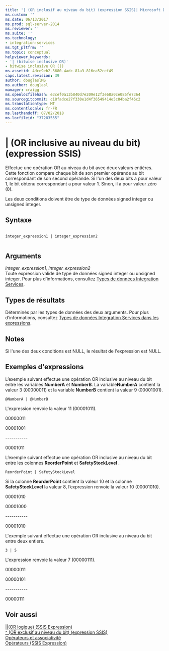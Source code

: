 ```yaml
---
title: '| (OR inclusif au niveau du bit) (expression SSIS)| Microsoft Docs'
ms.custom: ''
ms.date: 06/13/2017
ms.prod: sql-server-2014
ms.reviewer: ''
ms.suite: ''
ms.technology:
- integration-services
ms.tgt_pltfrm: ''
ms.topic: conceptual
helpviewer_keywords:
- '| (bitwise inclusive OR)'
- bitwise inclusive OR (|)
ms.assetid: 4dce9eb2-3680-4adc-81a3-816ea52cef49
caps.latest.revision: 39
author: douglaslMS
ms.author: douglasl
manager: craigg
ms.openlocfilehash: e3cef0a13b840d7e209e12f3e68a0ce085fe7364
ms.sourcegitcommit: c18fadce27f330e1d4f36549414e5c84ba2f46c2
ms.translationtype: MT
ms.contentlocale: fr-FR
ms.lasthandoff: 07/02/2018
ms.locfileid: "37283555"
---
```

# <a name="-bitwise-inclusive-or-ssis-expression"></a>| (OR inclusive au niveau du bit) (expression SSIS)
  Effectue une opération OR au niveau du bit avec deux valeurs entières. Cette fonction compare chaque bit de son premier opérande au bit correspondant de son second opérande. Si l'un des deux bits a pour valeur 1, le bit obtenu correspondant a pour valeur 1. Sinon, il a pour valeur zéro (0).  
  
 Les deux conditions doivent être de type de données signed integer ou unsigned integer.  
  
## <a name="syntax"></a>Syntaxe  
  
```  
  
integer_expression1 | integer_expression2  
  
```  
  
## <a name="arguments"></a>Arguments  
 *integer_expression1, integer_expression2*  
 Toute expression valide de type de données signed integer ou unsigned integer. Pour plus d’informations, consultez [Types de données Integration Services](../data-flow/integration-services-data-types.md).  
  
## <a name="result-types"></a>Types de résultats  
 Déterminés par les types de données des deux arguments. Pour plus d’informations, consultez [Types de données Integration Services dans les expressions](integration-services-data-types-in-expressions.md).  
  
## <a name="remarks"></a>Notes  
 Si l'une des deux conditions est NULL, le résultat de l'expression est NULL.  
  
## <a name="expression-examples"></a>Exemples d'expressions  
 L’exemple suivant effectue une opération OR inclusive au niveau du bit entre les variables **NumberA** et **NumberB**. La variable**NumberA** contient la valeur 3 (00000011) et la variable **NumberB** contient la valeur 9 (00001001).  
  
```  
@NumberA | @NumberB  
```  
  
 L'expression renvoie la valeur 11 (00001011).  
  
 00000011  
  
 00001001  
  
 ----------\-  
  
 00001011  
  
 L’exemple suivant effectue une opération OR inclusive au niveau du bit entre les colonnes **ReorderPoint** et **SafetyStockLevel** .  
  
```  
ReorderPoint | SafetyStockLevel  
```  
  
 Si la colonne **ReorderPoint** contient la valeur 10 et la colonne **SafetyStockLevel** la valeur 8, l’expression renvoie la valeur 10 (00001010).  
  
 00001010  
  
 00001000  
  
 ----------\-  
  
 00001010  
  
 L'exemple suivant effectue une opération OR inclusive au niveau du bit entre deux entiers.  
  
```  
3 | 5   
```  
  
 L'expression renvoie la valeur 7 (00000111).  
  
 00000011  
  
 00000101  
  
 ----------\-  
  
 00000111  
  
## <a name="see-also"></a>Voir aussi  
 [&#124;&#124;&#40;OR logique&#41; &#40;SSIS Expression&#41;](logical-or-ssis-expression.md)   
 [^ &#40;OR exclusif au niveau du bit&#41; &#40;expression SSIS&#41;](bitwise-exclusive-or-ssis-expression.md)   
 [Opérateurs et associativité](operator-precedence-and-associativity.md)   
 [Opérateurs &#40;SSIS Expression&#41;](operators-ssis-expression.md)  
  
  
